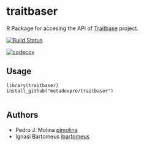 # traitbaser

R Package for accesing the API of [Traitbase](https://www.traitbase.info) project.

[![Build Status](https://travis-ci.org/metadevpro/traitbaser.svg?branch=master)](https://travis-ci.org/metadevpro/traitbaser)

[![codecov](https://codecov.io/gh/metadevpro/traitbaser/branch/master/graph/badge.svg)](https://codecov.io/gh/metadevpro/traitbaser)

## Usage

```
library(traitbaser)
install_github("metadevpro/traitbaser")


```

## Authors

- Pedro J. Molina [pjmolina](https://github.com/pjmolina)
- Ignasi Bartomeus [ibartomeus](https://github.com/ibartomeus)
